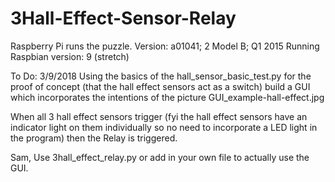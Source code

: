 # 3Hall-Effect-Sensor-Relay

Raspberry Pi runs the puzzle.
Version: a01041; 2 Model B; Q1 2015
Running Raspbian version: 9 (stretch)

To Do:
3/9/2018
Using the basics of the hall_sensor_basic_test.py for the proof of concept (that the hall effect sensors act as a switch) build a GUI which incorporates the intentions of the picture GUI_example-hall-effect.jpg

When all 3 hall effect sensors trigger (fyi the hall effect sensors have an indicator light on them individually so no need to incorporate a LED light in the program) then the Relay is triggered. 

Sam, Use 3hall_effect_relay.py or add in your own file to actually use the GUI.